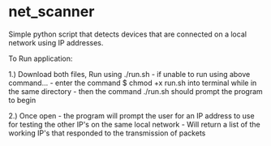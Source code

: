 # net_scanner
Simple python script that detects devices that are connected on a local network using IP addresses.

To Run application:

1.) Download both files, Run using ./run.sh 
      - if unable to run using above command...
          - enter the command $ chmod +x run.sh into terminal while in the same directory
          - then the command ./run.sh should prompt the program to begin

 2.) Once open
      - the program will prompt the user for an IP address to use for testing the other IP's on the same local network
      - Will return a list of the working IP's that responded to the transmission of packets

